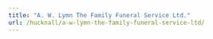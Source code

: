 ```yaml
---
title: "A. W. Lymn The Family Funeral Service Ltd."
url: /hucknall/a-w-lymn-the-family-funeral-service-ltd/
---
```

